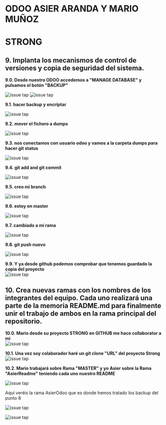 # ODOO ASIER ARANDA Y MARIO MUÑOZ

# **STRONG**


## **9. Implanta los mecanismos de control de versiones y copia de seguridad del sistema.**

**9.0. Desde nuestro ODOO accedemos a "MANAGE DATABASE" y pulsamos el botón "BACKUP"**

![issue tap](img/CREAR_REPOSITORIO/9_0_0.png)
![issue tap](img/CREAR_REPOSITORIO/9_0_1.png)

**9.1. hacer backup y encriptar**

![issue tap](img/CREAR_REPOSITORIO/9_1.png)

**9.2. mover el fichero a dumps**

![issue tap](img/CREAR_REPOSITORIO/9_2.png)

**9.3. nos conectamos con usuario odoo y vamos a la carpeta dumps para hacer git status**

![issue tap](img/CREAR_REPOSITORIO/9_3.png)

**9.4. git add and git commit**

![issue tap](img/CREAR_REPOSITORIO/9_4.png)

**9.5. creo mi branch**

![issue tap](img/CREAR_REPOSITORIO/9_5.png)


**9.6. estoy en master**  

![issue tap](img/CREAR_REPOSITORIO/9_6.png)

**9.7.  cambiado a mi rama**

![issue tap](img/CREAR_REPOSITORIO/9_7.png)

**9.8.  git push nuevo**

![issue tap](img/CREAR_REPOSITORIO/9_8.png)

**9.9.  Y ya desde github podemos comprobar que tenemos guardado la copia del proyecto**    
![issue tap](img/CREAR_REPOSITORIO/9_9.png)

## **10. Crea nuevas ramas con los nombres de los integrantes del equipo. Cada uno realizará una parte de la memoria README.md para finalmente unir el trabajo de ambos en la rama principal del repositorio.**


**10.0. Mario desde su proyecto STRONG en GITHUB me hace collaborator a mi**    
![issue tap](img/CREAR_REPOSITORIO/1_0_0.PNG)

**10.1. Una vez soy colaborador haré un git clone "URL" del proyecto Strong**    
![issue tap](img/CREAR_REPOSITORIO/1_0_1.png)

**10.2. Mario trabajará sobre Rama "MASTER" y yo Asier sobre la Rama "AsierReadme" teniendo cada uno nuestro README**

![issue tap](img/CREAR_REPOSITORIO/10_1.png)


Aquí veréis la rama AsierOdoo que es donde hemos tratado los backup del punto 8

![issue tap](img/CREAR_REPOSITORIO/10_2.png)


![issue tap](img/CREAR_REPOSITORIO/10_1.png)




